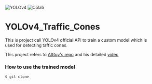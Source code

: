 ![YOLOv4](https://img.shields.io/badge/YOLOv4-API-brightgreen) ![Colab](https://img.shields.io/badge/Colab-training-orange)

# YOLOv4_Traffic_Cones
This is project call YOLOv4 official API to train a custom model which is used for detecting taffic cones.

This project refers to [AIGuy's repo](https://github.com/theAIGuysCode/YOLOv4-Cloud-Tutorial) and his detailed [video](https://www.youtube.com/watch?v=mmj3nxGT2YQ)


### How to use the trained model

    $ git clone
    
